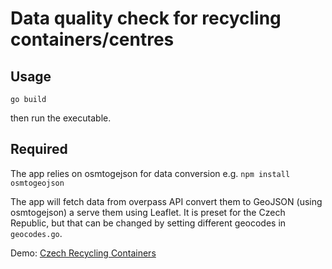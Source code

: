 # Data quality check for recycling containers/centres


## Usage

`go build`

then run the executable.

## Required

The app relies on osmtogejson for data conversion
e.g. `npm install osmtogeojson`


The app will fetch data from overpass API convert them to GeoJSON (using osmtogejson) a serve them using Leaflet. 
It is preset for the Czech Republic, but that can be changed by setting different geocodes in `geocodes.go`.




Demo: [Czech Recycling Containers](https://thartek.alwaysdata.net/)


